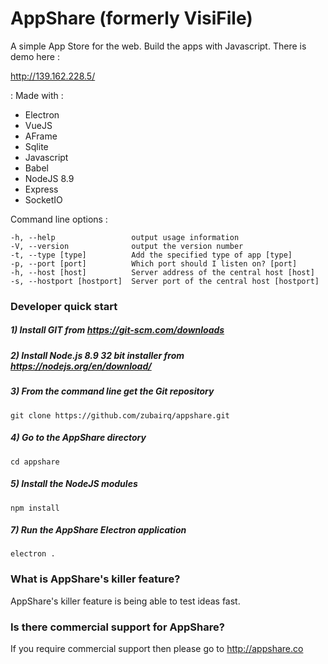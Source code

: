 # AppShare (formerly VisiFile)
A simple App Store for the web. Build the apps with Javascript. There is demo here :

http://139.162.228.5/


: Made with :

- Electron
- VueJS
- AFrame
- Sqlite
- Javascript
- Babel
- NodeJS 8.9
- Express
- SocketIO

Command line options :

    -h, --help                 output usage information
    -V, --version              output the version number
    -t, --type [type]          Add the specified type of app [type]
    -p, --port [port]          Which port should I listen on? [port]
    -h, --host [host]          Server address of the central host [host]
    -s, --hostport [hostport]  Server port of the central host [hostport]
    


### Developer quick start


##### 1) Install GIT from https://git-scm.com/downloads
##### 2) Install Node.js 8.9 32 bit installer from https://nodejs.org/en/download/
##### 3) From the command line get the Git repository
    git clone https://github.com/zubairq/appshare.git
##### 4) Go to the AppShare directory
    cd appshare
##### 5) Install the NodeJS modules
    npm install
##### 7) Run the AppShare Electron application
    electron .



### What is AppShare's killer feature?

AppShare's killer feature is being able to test ideas fast.


### Is there commercial support for AppShare?
If you require commercial support then please go to http://appshare.co
